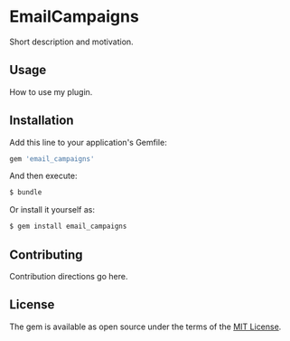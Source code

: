 # EmailCampaigns
Short description and motivation.

## Usage
How to use my plugin.

## Installation
Add this line to your application's Gemfile:

```ruby
gem 'email_campaigns'
```

And then execute:
```bash
$ bundle
```

Or install it yourself as:
```bash
$ gem install email_campaigns
```

## Contributing
Contribution directions go here.

## License
The gem is available as open source under the terms of the [MIT License](http://opensource.org/licenses/MIT).
